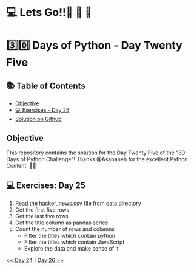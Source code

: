 #  💻 Lets Go!!🚀 🚀 🚀 

#  3️⃣0️⃣ Days of Python - Day Twenty Five

## 📚 Table of Contents
- [Objective](#objective)
- [💻 Exercises - Day 25](#-exercises-day-25)
- [Solution on Github](https://github.com/zidude1234/30_Days_of_Python/blob/main/Day%2025/Python%20Syntax/Day25%20Syntax.ipynb)

## Objective
This repository contains the solution for the Day Twenty Five of the "30 Days of Python Challenge"!
Thanks @Asabaneh for the excellent Python Content! 👋🏻

## 💻 Exercises: Day 25

1. Read the hacker_news.csv file from data directory 
1. Get the first five rows
1. Get the last five rows
1. Get the title column as pandas series
1. Count the number of rows and columns
    - Filter the titles which contain python
    - Filter the titles which contain JavaScript
    - Explore the data and make sense of it


 [<< Day 24](../Day%2024/README.md) | [Day 26 >>](../Day%2026/README.md)
